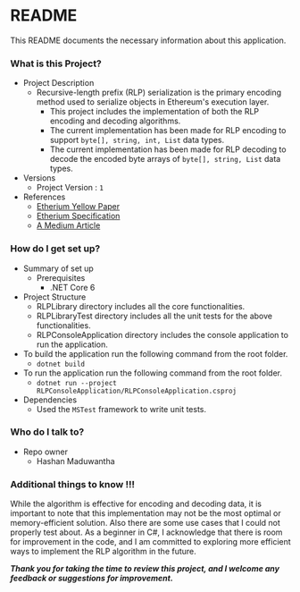 # README #

This README documents the necessary information about this application.

### What is this Project? ###

* Project Description
  * Recursive-length prefix (RLP) serialization is the primary encoding method used to serialize objects in Ethereum's execution layer.
    * This project includes the implementation of both the RLP encoding and decoding algorithms.
    * The current implementation has been made for RLP encoding to support ```byte[], string, int, List``` data types.
    * The current implementation has been made for RLP decoding to decode the encoded byte arrays of ```byte[], string, List``` data types.
* Versions
  * Project Version : ```1```
* References
  * [Etherium Yellow Paper](https://ethereum.github.io/yellowpaper/paper.pdf)
  * [Etherium Specification](https://ethereum.org/en/developers/docs/data-structures-and-encoding/rlp/)
  * [A Medium Article](https://medium.com/coinmonks/data-structure-in-ethereum-episode-1-recursive-length-prefix-rlp-encoding-decoding-d1016832f919)

### How do I get set up? ###

* Summary of set up
  * Prerequisites
    * .NET Core 6
* Project Structure
  * RLPLibrary directory includes all the core functionalities.
  * RLPLibraryTest directory includes all the unit tests for the above functionalities.
  * RLPConsoleApplication directory includes the console application to run the application.
* To build the application run the following command from the root folder.
    * ```dotnet build```
* To run the application run the following command from the root folder.
    * ```dotnet run --project RLPConsoleApplication/RLPConsoleApplication.csproj```
* Dependencies
  * Used the ```MSTest``` framework to write unit tests.

### Who do I talk to? ###

* Repo owner
  * Hashan Maduwantha

### Additional things to know !!! ###

While the algorithm is effective for encoding and decoding data, it is important to note that this implementation may not be the most optimal or memory-efficient solution. Also there are some use cases that I could not properly test about. As a beginner in C#, I acknowledge that there is room for improvement in the code, and I am committed to exploring more efficient ways to implement the RLP algorithm in the future.

***Thank you for taking the time to review this project, and I welcome any feedback or suggestions for improvement.***